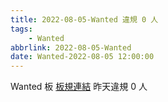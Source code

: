 ```yaml
---
title: 2022-08-05-Wanted 違規 0 人
tags:
    - Wanted
abbrlink: 2022-08-05-Wanted
date: Wanted-2022-08-05 12:00:00
---
```

Wanted 板 [板規連結](https://www.ptt.cc/bbs/Wanted/M.1608829773.A.D3B.html)
昨天違規 0 人
